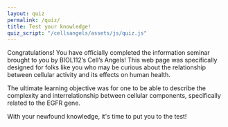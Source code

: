 ```yaml
---
layout: quiz
permalink: /quiz/
title: Test your knowledge!
quiz_script: "/cellsangels/assets/js/quiz.js"
---
```


Congratulations! You have officially completed the information seminar brought to you by BIOL112’s Cell’s Angels! This web page was specifically designed for folks like you who may be curious about the relationship between cellular activity and its effects on human health. 

The ultimate learning objective was for one to be able to describe the complexity and interrelationship between cellular components, specifically related to the EGFR gene.

With your newfound knowledge, it's time to put you to the test!
